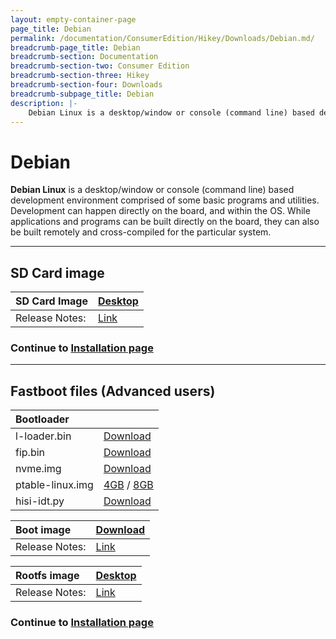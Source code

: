 ```yaml
---
layout: empty-container-page
page_title: Debian
permalink: /documentation/ConsumerEdition/Hikey/Downloads/Debian.md/
breadcrumb-page_title: Debian
breadcrumb-section: Documentation
breadcrumb-section-two: Consumer Edition
breadcrumb-section-three: Hikey
breadcrumb-section-four: Downloads
breadcrumb-subpage_title: Debian
description: |-
    Debian Linux is a desktop/window or console (command line) based development environment comprised of some basic programs and utilities. Development can happen directly on the board, and within the OS. While applications and programs can be built directly on the board, they can also be built remotely and cross-compiled for the particular system.
---
```

# Debian

**Debian Linux** is a desktop/window or console (command line) based development environment comprised of some basic programs and utilities. Development can happen directly on the board, and within the OS. While applications and programs can be built directly on the board, they can also be built remotely and cross-compiled for the particular system.

***

## SD Card image

|   SD Card Image    |    [Desktop](http://builds.96boards.org/releases/reference-platform/debian/hikey/16.06/hikey-debian-jessie-alip-sdcard-*.img.gz) |
|:------------------|:-----------------------|
|Release Notes:     |[Link](http://builds.96boards.org/releases/reference-platform/debian/hikey/16.06/)       |

### Continue to [Installation page](../Installation/)

***

## Fastboot files (Advanced users)

|   Bootloader    |        |
|:------------------|:-----------------------|
| l-loader.bin      | [Download](http://builds.96boards.org/releases/reference-platform/debian/hikey/16.06/bootloader/l-loader.bin)           |
| fip.bin           | [Download](http://builds.96boards.org/releases/reference-platform/debian/hikey/16.06/bootloader/fip.bin)           |
| nvme.img          | [Download](http://builds.96boards.org/releases/reference-platform/debian/hikey/16.06/bootloader/nvme.img)           |
| ptable-linux.img  | [4GB](http://builds.96boards.org/releases/reference-platform/debian/hikey/16.06/bootloader/ptable-linux-4g.img) / [8GB](http://builds.96boards.org/releases/reference-platform/debian/hikey/16.06/bootloader/ptable-linux-8g.img)      |
| hisi-idt.py       | [Download](http://builds.96boards.org/releases/reference-platform/debian/hikey/16.06/bootloader/hisi-idt.py)           |

|   Boot image    |    [Download](http://builds.96boards.org/releases/reference-platform/debian/hikey/16.06/hikey-boot-linux-*.uefi.img.gz)    |
|:------------------|:-----------------------|
|Release Notes:     |[Link](http://builds.96boards.org/releases/reference-platform/debian/hikey/16.06/)      |

|   Rootfs image    |    [Desktop](http://builds.96boards.org/releases/reference-platform/debian/hikey/16.06/hikey-rootfs-debian-jessie-alip-*.emmc.img.gz) |
|:------------------|:----------------------------------|
|Release Notes:     |[Link](http://builds.96boards.org/releases/hikey/linaro/debian/latest/)      |

### Continue to [Installation page](../Installation/)
